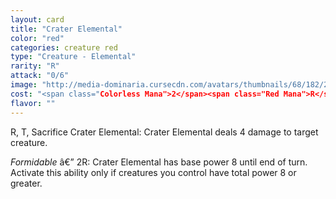 ```yaml
---
layout: card
title: "Crater Elemental"
color: "red"
categories: creature red
type: "Creature - Elemental"
rarity: "R"
attack: "0/6"
image: "http://media-dominaria.cursecdn.com/avatars/thumbnails/68/182/200/283/635615777416677290.png"
cost: "<span class="Colorless Mana">2</span><span class="Red Mana">R</span>"
flavor: ""
---
```


<span class="tip mana-icon mana-red" title="1 Red Mana">R</span>, <span class="tip mana-icon mana-t" title="Tap">T</span>, Sacrifice Crater Elemental: Crater Elemental deals 4 damage to target creature.

<em>Formidable</em> â€” <span class="tip mana-icon mana-colorless-02" title="2 Colorless Mana">2</span><span class="tip mana-icon mana-red" title="1 Red Mana">R</span>: Crater Elemental has base power 8 until end of turn.  Activate this ability only if creatures you control have total power 8 or greater.
